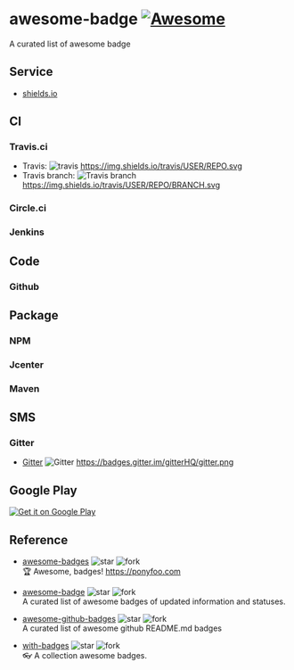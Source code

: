 # awesome-badge [![Awesome](https://cdn.rawgit.com/sindresorhus/awesome/d7305f38d29fed78fa85652e3a63e154dd8e8829/media/badge.svg)](https://github.com/sindresorhus/awesome)
A curated list of awesome badge

## Service

- [shields.io](http://shields.io/)



## CI

### Travis.ci
- Travis:		![travis](https://img.shields.io/travis/USER/REPO.svg)  https://img.shields.io/travis/USER/REPO.svg
- Travis branch:		![Travis branch](https://img.shields.io/travis/USER/REPO/BRANCH.svg)  https://img.shields.io/travis/USER/REPO/BRANCH.svg

### Circle.ci

### Jenkins

## Code
### Github


## Package
### NPM

### Jcenter

### Maven

## SMS
### Gitter

* [Gitter](http://blog.gitter.im/badgers/)
![Gitter](https://badges.gitter.im/gitterHQ/gitter.png) https://badges.gitter.im/gitterHQ/gitter.png


## Google Play

[![Get it on Google Play](https://developer.android.com/images/brand/en_generic_rgb_wo_45.png)](https://play.google.com/store/apps/details?id=com.pnikosis.materialishprogress.sample)

## Reference

- [awesome-badges](https://github.com/bevacqua/awesome-badges)
![star](http://githubbadges.com/star.svg?user=bevacqua&repo=awesome-badges)
![fork](http://githubbadges.com/fork.svg?user=bevacqua&repo=awesome-badges&style=flat&color=fff&background=007ec6)  
🏆 Awesome, badges! https://ponyfoo.com

- [awesome-badge](https://github.com/changyuheng/awesome-badge)
![star](http://githubbadges.com/star.svg?user=changyuheng&repo=awesome-badge)
![fork](http://githubbadges.com/fork.svg?user=changyuheng&repo=awesome-badge&style=flat&color=fff&background=007ec6)  
A curated list of awesome badges of updated information and statuses.

- [awesome-github-badges](https://github.com/chetanraj/awesome-github-badges)
![star](http://githubbadges.com/star.svg?user=chetanraj&repo=awesome-github-badges)
![fork](http://githubbadges.com/fork.svg?user=chetanraj&repo=awesome-github-badges&style=flat&color=fff&background=007ec6)  
A curated list of awesome github README.md badges

- [with-badges](https://github.com/bubkoo/with-badges)
![star](http://githubbadges.com/star.svg?user=bubkoo&repo=with-badges)
![fork](http://githubbadges.com/fork.svg?user=bubkoo&repo=with-badges&style=flat&color=fff&background=007ec6)  
👓 A collection awesome badges.
